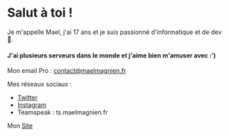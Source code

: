 # Salut à toi !

Je m'appelle Mael, j'ai 17 ans et je suis passionné d'informatique et de dev 🤖.

#### J'ai plusieurs serveurs dans le monde et j'aime bien m'amuser avec :')

Mon email Pro : [contact@maelmagnien.fr](mailto:contact@maelmagnien.fr)

Mes réseaux sociaux : 

- [Twitter](https://twitter.com/mmaerumagunien)
- [Instagram](https://instagram.com/mael.magnien)
- Teamspeak : ts.maelmagnien.fr

Mon [Site](https://maelmagnien.fr)
